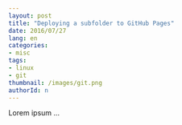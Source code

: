 ```yaml
---
layout: post
title: "Deploying a subfolder to GitHub Pages"
date: 2016/07/27
lang: en
categories:
- misc
tags:
- linux
- git
thumbnail: /images/git.png
authorId: n
---
```

Lorem ipsum ...
